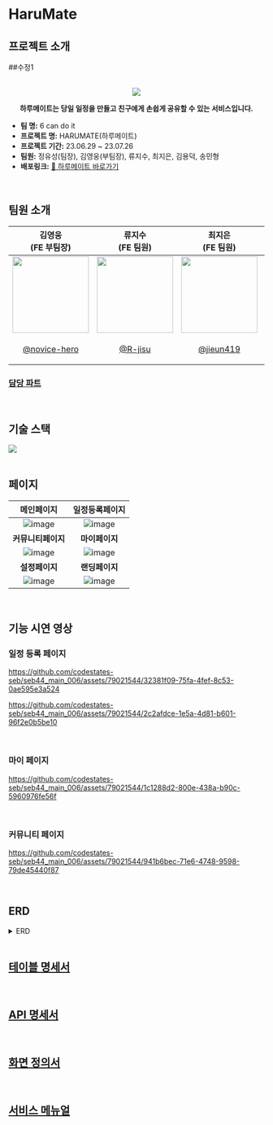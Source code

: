 # HaruMate
## 프로젝트 소개
##수정1

<p align="center">
  <br>
  <img src="https://github.com/codestates-seb/seb44_main_006/assets/76707524/741122b1-df4d-4b08-a3be-fa28d74fe435">
  <br>
<p align='center'><strong>하루메이트는 당일 일정을 만들고 친구에게 손쉽게 공유할 수 있는 서비스입니다.</strong></p>
</p>
  <ul>
  <li><strong>팀 명:</strong> 6 can do it</li>
  <li><strong>프로젝트 명:</strong> HARUMATE(하루메이트)</li>
  <li><strong>프로젝트 기간:</strong> 23.06.29 ~ 23.07.26</li>
  <li><strong>팀원:</strong> 정유성(팀장), 김영웅(부팀장), 류지수, 최지은, 김용덕, 송민형</li>
  <li><strong>배포링크:</strong> <a href='https://harumate.netlify.app'>🔗 하루메이트 바로가기</a></li>
</ul>


<br>

## 팀원 소개
<table>
<thead>
<tr>
<th>김영웅 <br>(FE 부팀장)</th>
<th>류지수 <br>(FE 팀원)</th>
<th>최지은 <br>(FE 팀원)</th>
<th>정유성 <br>(BE 팀장)</th>
<th>김용덕 <br>(BE 팀원)</th>
<th>송민형 <br>(BE 팀원)</th>
</tr>
</thead>
<tbody>
<tr>
<td><a target="_blank" rel="noopener noreferrer nofollow" href="https://github.com/codestates-seb/seb44_main_006/assets/76707524/85fae278-e320-42f6-98b3-b1b98735a941"><img src="https://github.com/codestates-seb/seb44_main_006/assets/76707524/85fae278-e320-42f6-98b3-b1b98735a941" width="150" style="max-width: 100%;"></a></td>

<td><a target="_blank" rel="noopener noreferrer nofollow" href="https://github.com/codestates-seb/seb44_main_006/assets/76707524/083ef8e2-632e-4578-9af4-777d2dfcc4b2"><img src="https://github.com/codestates-seb/seb44_main_006/assets/76707524/b440da19-acae-4d68-b2d2-fa848e4443d6" width="150" style="max-width: 100%;"></a></td>

<td><a target="_blank" rel="noopener noreferrer nofollow" href="https://github.com/codestates-seb/seb44_main_006/assets/76707524/991886ba-e271-424e-b405-03b8ff4c1bfa"><img src="https://github.com/codestates-seb/seb44_main_006/assets/76707524/991886ba-e271-424e-b405-03b8ff4c1bfa" width="150" style="max-width: 100%;"></a></td>

<td><a target="_blank" rel="noopener noreferrer nofollow" href="https://github.com/codestates-seb/seb44_main_006/assets/76707524/fe0a4e1f-29be-41f5-a474-057cc86e7b54"><img src="https://github.com/codestates-seb/seb44_main_006/assets/76707524/fe0a4e1f-29be-41f5-a474-057cc86e7b54" width="150" style="max-width: 100%;"></a></td>

<td><a target="_blank" rel="noopener noreferrer nofollow" href="https://github.com/codestates-seb/seb44_main_006/assets/76707524/5588adcc-912c-4662-ac8e-51490306a951"><img src="https://github.com/codestates-seb/seb44_main_006/assets/76707524/5588adcc-912c-4662-ac8e-51490306a951" width="150" style="max-width: 100%;"></a></td>

<td><a target="_blank" rel="noopener noreferrer nofollow" href="https://github.com/codestates-seb/seb44_main_006/assets/76707524/a70af897-3ab1-478a-a9e8-3089567e430b"><img src="https://github.com/codestates-seb/seb44_main_006/assets/76707524/a70af897-3ab1-478a-a9e8-3089567e430b" width="150" style="max-width: 100%;"></a></td>

</tr>
<tr>
<td>
<p align="center">
<a href="https://github.com/novice-hero" style="text-align-center">@novice-hero</a></td>
<td>
  <p align="center">
    <a href="https://github.com/R-jisu">@R-jisu</a></td>
<td>
  <p align="center">
  <a href="https://github.com/jieun419">@jieun419</a></td>
<td>
  <p align="center">
    <a href="https://github.com/BlancCarte">@BlancCarte</a></td>
<td>
  <p align="center">
    <a href="https://github.com/atreeud12">@atreeud12</a></td>
<td>
  <p align="center">
    <a href="https://github.com/MignonSS">@MignonSS</a></td>  
</tr>
</tbody>
</table>

<h3>
<a href="https://boiled-november-915.notion.site/a9e75793246d4ce09cdbef5088add1a9?pvs=4">담당 파트</a>
</h3>
<br>

## 기술 스택
<img src="https://github.com/codestates-seb/seb44_main_006/assets/76707524/f754e0e8-dd0f-4065-86b1-7ff2fe60d08c">

<br>
<br>

## 페이지
|메인페이지|일정등록페이지|
|:---:|:---:|
|![image](https://github.com/codestates-seb/seb44_main_006/assets/77836614/6341a0f3-e248-4af3-9733-4846c1ae7c51)|![image](https://github.com/codestates-seb/seb44_main_006/assets/77836614/93dca001-e946-4665-8093-c50dcdb6aad0)|
|<b>커뮤니티페이지</b>|<b>마이페이지</b>|
|![image](https://github.com/codestates-seb/seb44_main_006/assets/77836614/fef65d05-d4b6-4462-9239-86b715b3789b)|![image](https://github.com/codestates-seb/seb44_main_006/assets/77836614/89573d57-166d-456d-ae5d-df5928d4d50b)|
|<b>설정페이지</b>|<b>랜딩페이지</b>|
|![image](https://github.com/codestates-seb/seb44_main_006/assets/77836614/a97df5fd-ebe5-4ab1-b93a-93d655772683)|![image](https://github.com/codestates-seb/seb44_main_006/assets/77836614/f757bcdb-6a4a-4594-ad92-f6a87ef8d6e3)|

<br>


## 기능 시연 영상

### 일정 등록 페이지

https://github.com/codestates-seb/seb44_main_006/assets/79021544/32381f09-75fa-4fef-8c53-0ae595e3a524

https://github.com/codestates-seb/seb44_main_006/assets/79021544/2c2afdce-1e5a-4d81-b601-96f2e0b5be10

<br>

### 마이 페이지

https://github.com/codestates-seb/seb44_main_006/assets/79021544/1c1288d2-800e-438a-b90c-5960976fe56f

<br>

### 커뮤니티 페이지

https://github.com/codestates-seb/seb44_main_006/assets/79021544/941b6bec-71e6-4748-9598-79de45440f87

<br>


<h2>ERD</h2>
<details>
<summary>ERD</summary>
<div dir="auto">
<a target="_blank" rel="noopener noreferrer" href=""><img src="https://github.com/codestates-seb/seb44_main_006/assets/76707524/64812558-f699-460e-abb3-45bc101f58f5" alt="erdImg" style="max-width: 100%;"></a>
</div>
</details>

<br>

<h2><a href="https://github.com/codestates-seb/seb44_main_006/files/12142253/%2BERD.pdf" rel="nofollow">테이블 명세서</a></h2>
<br>
<h2><a href="https://github.com/codestates-seb/seb44_main_006/files/12142250/API.pdf" rel="nofollow">API 명세서</a></h2>
<br>
<h2><a href="https://github.com/codestates-seb/seb44_main_006/files/12142259/_compressed.pdf" rel="nofollow">화면 정의서</a></h2>
<br>
<h2><a href="https://github.com/codestates-seb/seb44_main_006/files/12142255/default.pdf" rel="nofollow">서비스 메뉴얼</a></h2>
